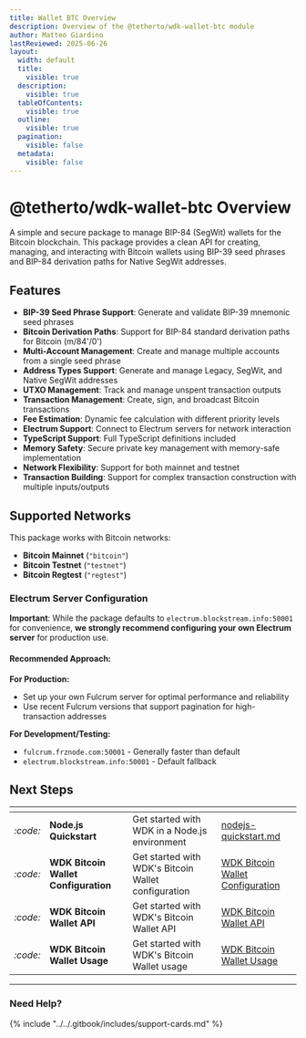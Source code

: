 ```yaml
---
title: Wallet BTC Overview
description: Overview of the @tetherto/wdk-wallet-btc module
author: Matteo Giardino
lastReviewed: 2025-06-26
layout:
  width: default
  title:
    visible: true
  description:
    visible: true
  tableOfContents:
    visible: true
  outline:
    visible: true
  pagination:
    visible: false
  metadata:
    visible: false
---
```


# @tetherto/wdk-wallet-btc Overview

A simple and secure package to manage BIP-84 (SegWit) wallets for the Bitcoin blockchain. This package provides a clean API for creating, managing, and interacting with Bitcoin wallets using BIP-39 seed phrases and BIP-84 derivation paths for Native SegWit addresses.

## Features

- **BIP-39 Seed Phrase Support**: Generate and validate BIP-39 mnemonic seed phrases
- **Bitcoin Derivation Paths**: Support for BIP-84 standard derivation paths for Bitcoin (m/84'/0')
- **Multi-Account Management**: Create and manage multiple accounts from a single seed phrase
- **Address Types Support**: Generate and manage Legacy, SegWit, and Native SegWit addresses
- **UTXO Management**: Track and manage unspent transaction outputs
- **Transaction Management**: Create, sign, and broadcast Bitcoin transactions
- **Fee Estimation**: Dynamic fee calculation with different priority levels
- **Electrum Support**: Connect to Electrum servers for network interaction
- **TypeScript Support**: Full TypeScript definitions included
- **Memory Safety**: Secure private key management with memory-safe implementation
- **Network Flexibility**: Support for both mainnet and testnet
- **Transaction Building**: Support for complex transaction construction with multiple inputs/outputs

## Supported Networks

This package works with Bitcoin networks:

- **Bitcoin Mainnet** (`"bitcoin"`)
- **Bitcoin Testnet** (`"testnet"`)  
- **Bitcoin Regtest** (`"regtest"`)

### Electrum Server Configuration

**Important**: While the package defaults to `electrum.blockstream.info:50001` for convenience, **we strongly recommend configuring your own Electrum server** for production use.

#### Recommended Approach:

**For Production:**
- Set up your own Fulcrum server for optimal performance and reliability
- Use recent Fulcrum versions that support pagination for high-transaction addresses

**For Development/Testing:**
- `fulcrum.frznode.com:50001` - Generally faster than default
- `electrum.blockstream.info:50001` - Default fallback

## Next Steps

<table data-card-size="large" data-view="cards">
	<thead>
		<tr>
			<th></th>
			<th></th>
			<th></th>
			<th data-hidden data-card-target data-type="content-ref"></th>
		</tr>
	</thead>
	<tbody>
		<tr>
			<td>
				<i class="fa-code">:code:</i>
			</td>
			<td>
				<strong>Node.js Quickstart</strong>
			</td>
			<td>Get started with WDK in a Node.js environment</td>
			<td>
				<a href="../../../start-building/nodejs-bare-quickstart.md">nodejs-quickstart.md</a>
			</td>
		</tr>
        <tr>
			<td>
				<i class="fa-code">:code:</i>
			</td>
			<td>
				<strong>WDK Bitcoin Wallet Configuration</strong>
			</td>
			<td>Get started with WDK's Bitcoin Wallet configuration</td>
			<td>
				<a href="./configuration.md">WDK Bitcoin Wallet Configuration</a>
			</td>
		</tr>
        <tr>
			<td>
				<i class="fa-code">:code:</i>
			</td>
			<td>
				<strong>WDK Bitcoin Wallet API</strong>
			</td>
			<td>Get started with WDK's Bitcoin Wallet API</td>
			<td>
				<a href="./api-reference.md">WDK Bitcoin Wallet API</a>
			</td>
		</tr>
        <tr>
			<td>
				<i class="fa-code">:code:</i>
			</td>
			<td>
				<strong>WDK Bitcoin Wallet Usage</strong>
			</td>
			<td>Get started with WDK's Bitcoin Wallet usage</td>
			<td>
				<a href="./usage.md">WDK Bitcoin Wallet Usage</a>
			</td>
		</tr>
	</tbody>
</table>

***

### Need Help?

{% include "../../.gitbook/includes/support-cards.md" %}
